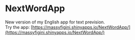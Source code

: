 # NextWordApp
New version of my English app for text prevision.  
Try the app: [https://massyfigini.shinyapps.io/NextWordApp/](https://massyfigini.shinyapps.io/NextWordApp/)
